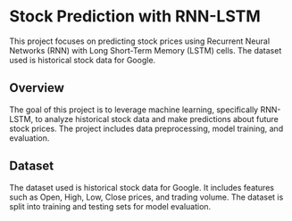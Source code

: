 
# Stock Prediction with RNN-LSTM

This project focuses on predicting stock prices using Recurrent Neural Networks (RNN) with Long Short-Term Memory (LSTM) cells. The dataset used is historical stock data for Google.

## Overview

The goal of this project is to leverage machine learning, specifically RNN-LSTM, to analyze historical stock data and make predictions about future stock prices. The project includes data preprocessing, model training, and evaluation.

## Dataset

The dataset used is historical stock data for Google. It includes features such as Open, High, Low, Close prices, and trading volume. The dataset is split into training and testing sets for model evaluation.